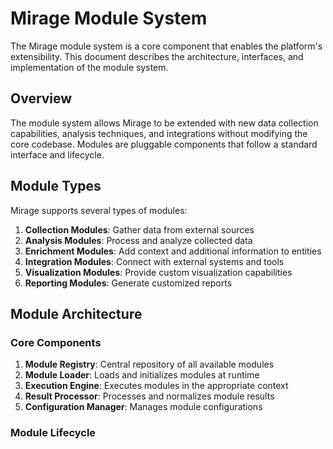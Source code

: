 # Mirage Module System

The Mirage module system is a core component that enables the platform's extensibility. This document describes the architecture, interfaces, and implementation of the module system.

## Overview

The module system allows Mirage to be extended with new data collection capabilities, analysis techniques, and integrations without modifying the core codebase. Modules are pluggable components that follow a standard interface and lifecycle.

## Module Types

Mirage supports several types of modules:

1. **Collection Modules**: Gather data from external sources
2. **Analysis Modules**: Process and analyze collected data
3. **Enrichment Modules**: Add context and additional information to entities
4. **Integration Modules**: Connect with external systems and tools
5. **Visualization Modules**: Provide custom visualization capabilities
6. **Reporting Modules**: Generate customized reports

## Module Architecture

### Core Components

1. **Module Registry**: Central repository of all available modules
2. **Module Loader**: Loads and initializes modules at runtime
3. **Execution Engine**: Executes modules in the appropriate context
4. **Result Processor**: Processes and normalizes module results
5. **Configuration Manager**: Manages module configurations

### Module Lifecycle

